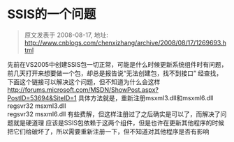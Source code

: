 # SSIS的一个问题 
> 原文发表于 2008-08-17, 地址: http://www.cnblogs.com/chenxizhang/archive/2008/08/17/1269693.html 


先前在VS2005中创建SSIS包一切正常，可能是什么时候更新系统组件时有问题，前几天打开来想要做一个包，却总是报告说“无法创建包，找不到接口” 经查找，下面这个链接可以解决这个问题，但不知道为什么会这样 <http://forums.microsoft.com/MSDN/ShowPost.aspx?PostID=53694&SiteID=1> 具体方法就是，重新注册msxml3.dll和msxml6.dll regsvr32 msxml3.dll  
regsvr32 msxml6.dll 有些费解，但这样注册过了之后确实是可以了，而解决了问题就是硬道理 应该是SSIS包依赖于这两个组件，但是也许在更新其他程序的时候把它们给破坏了，所以需要重新注册一下，但不知道对其他程序是否有影响













